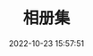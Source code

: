 ---
title: 相册集
date: 2022-10-23 15:57:51
aside: false
top_background: https://bucket.redeyes.top/2024/10/22/466941.webp
type: "album"
---